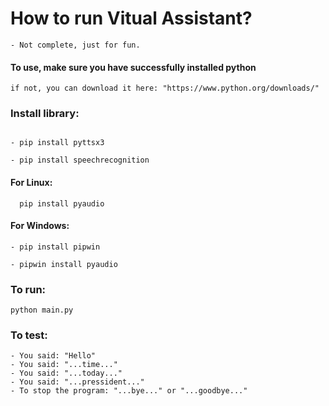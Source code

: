 # How to run Vitual Assistant?
```
- Not complete, just for fun.
```

#### To use, make sure you have successfully installed python
```
if not, you can download it here: "https://www.python.org/downloads/"
```

### Install library:
```

- pip install pyttsx3

- pip install speechrecognition
```
#### For Linux:
```
  pip install pyaudio
```
#### For Windows:
```
- pip install pipwin

- pipwin install pyaudio
```

### To run: 
```
python main.py
```


### To test:
```
- You said: "Hello"
- You said: "...time..."
- You said: "...today..."
- You said: "...pressident..."
- To stop the program: "...bye..." or "...goodbye..."
```
